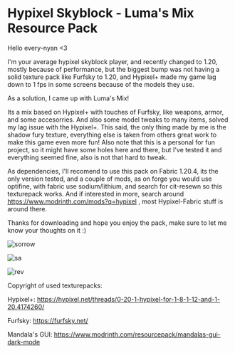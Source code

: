 # Hypixel Skyblock - Luma's Mix Resource Pack
Hello every-nyan <3

I'm your average hypixel skyblock player, and recently changed to 1.20, mostly because of performance, but the biggest bump was not having a solid texture pack like Furfsky to 1.20, and Hypixel+ made my game lag down to 1 fps in some screens because of the models they use.

As a solution, I came up with Luma's Mix!

Its a mix based on Hypixel+ with touches of Furfsky, like weapons, armor, and some accesorries. And also some model tweaks to many items, solved my lag issue with the Hypixel+.
This said, the only thing made by me is the shadow fury texture, everything else is taken from others great work to make this game even more fun!
Also note that this is a personal for fun project, so it might have some holes here and there, but I've tested it and everything seemed fine, also is not that hard to tweak.

As dependencies, I'll recomend to use this pack on Fabric 1.20.4, its the only version tested, and a couple of mods, as on forge you would use optifine, with fabric use sodium/lithium, and search for cit-resewn so this texturepack works.
And if interested in more, search around https://www.modrinth.com/mods?q=hypixel , most Hypixel-Fabric stuff is around there.

Thanks for downloading and hope you enjoy the pack, make sure to let me know your thoughts on it :)


![sorrow](https://github.com/lordmujin/luma-mix/assets/46675490/0ad8c71a-1702-4976-abc9-805c89f92d02)

![sa](https://github.com/lordmujin/luma-mix/assets/46675490/3c1f721d-2836-4b3d-a12c-3cf3954fe422)

![rev](https://github.com/lordmujin/luma-mix/assets/46675490/6dc408d2-d6c7-4bb5-a780-060172b746c9)


Copyright of used texturepacks:

Hypixel+: https://hypixel.net/threads/0-20-1-hypixel-for-1-8-1-12-and-1-20.4174260/

Furfsky: https://furfsky.net/

Mandala's GUI: https://www.modrinth.com/resourcepack/mandalas-gui-dark-mode
